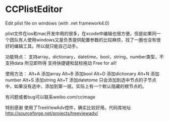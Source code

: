 CCPlistEditor
=============

Edit plist file on windows (with .net framework4.0)

plist文件在ios和mac开发中用的很多，在xcode中编辑也很方便。但是如果同一个团队有人使用windows又是负责提供配置参数的比较麻烦，找了一圈也没有很好的编辑工具。所以就只能自己动手。

功能特点：
支持array，dictionary，datetime，bool，string，number类型，不支持data
所见即所得
支持快捷键和鼠标拖动
Free for all!


使用方法：
Alt+A 添加array 
Alt+B 添加bool
Alt+D 添加dictionary
Alt+N 添加number
Alt+S 添加string
Alt+T 添加datetome
只会添加到选中节点的子节点中，如果没有选中，添加到第一层。实际上有一个默认隐藏的根节点的。

有问题或者bug可以联系weibo.com/ccimage

特别感谢
使用了TreeViewAdv控件，确实比较好用。代码库地址 http://sourceforge.net/projects/treeviewadv/
